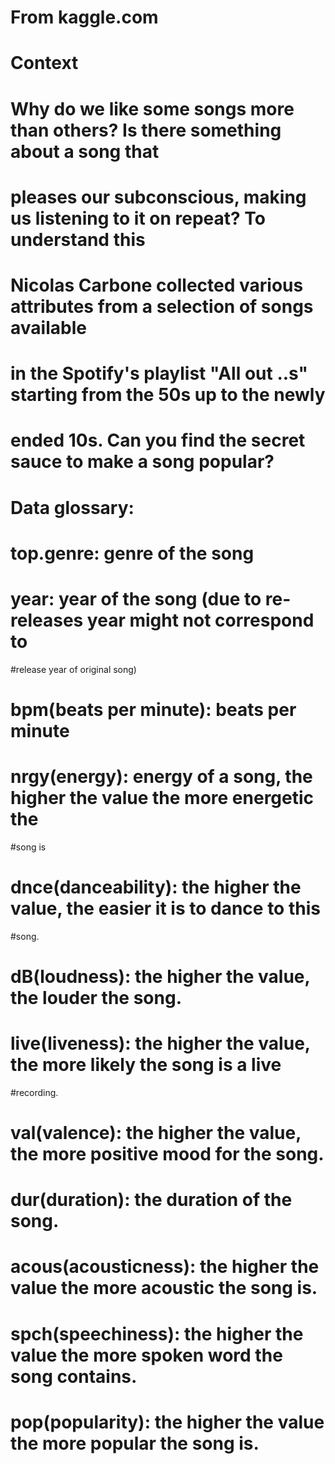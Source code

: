 # From   kaggle.com
# Context
# Why do we like some songs more than others? Is there something about a song that
# pleases our subconscious, making us listening to it on repeat? To understand this
# Nicolas Carbone collected various attributes from a selection of songs available
# in the Spotify's playlist "All out ..s" starting from the 50s up to the newly
# ended 10s. Can you find the secret sauce to make a song popular?

# Data glossary:
#
# top.genre:  genre of the song
# year:  year of the song (due to re-releases year might not correspond to 
#release year of original song)
# bpm(beats per minute):   beats per minute
# nrgy(energy):   energy of a song, the higher the value the more energetic the 
#song is
# dnce(danceability):   the higher the value, the easier it is to dance to this 
#song.
# dB(loudness):   the higher the value, the louder the song.
# live(liveness):   the higher the value, the more likely the song is a live 
#recording.
# val(valence):    the higher the value, the more positive mood for the song.
# dur(duration):    the duration of the song.
# acous(acousticness):   the higher the value the more acoustic the song is.
# spch(speechiness):    the higher the value the more spoken word the song contains.
# pop(popularity):    the higher the value the more popular the song is.
